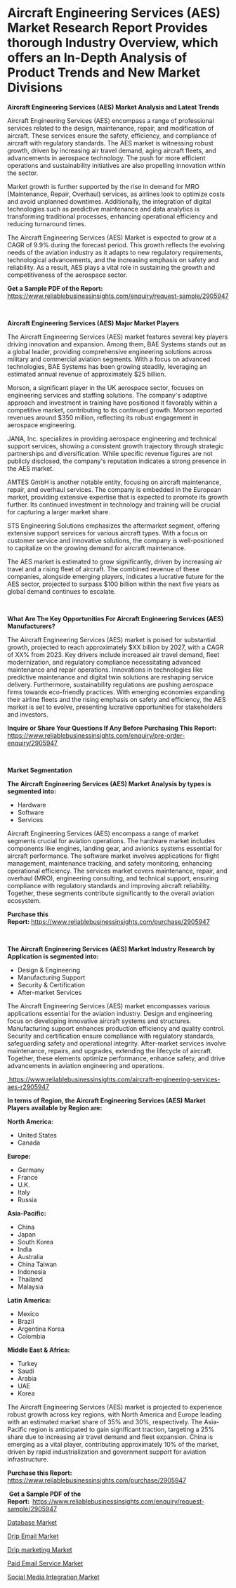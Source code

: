 <p><h1>Aircraft Engineering Services (AES) Market Research Report Provides thorough Industry Overview, which offers an In-Depth Analysis of Product Trends and New Market Divisions</h1></p><p><strong>Aircraft Engineering Services (AES) Market Analysis and Latest Trends</strong></p>
<p><p>Aircraft Engineering Services (AES) encompass a range of professional services related to the design, maintenance, repair, and modification of aircraft. These services ensure the safety, efficiency, and compliance of aircraft with regulatory standards. The AES market is witnessing robust growth, driven by increasing air travel demand, aging aircraft fleets, and advancements in aerospace technology. The push for more efficient operations and sustainability initiatives are also propelling innovation within the sector.</p><p>Market growth is further supported by the rise in demand for MRO (Maintenance, Repair, Overhaul) services, as airlines look to optimize costs and avoid unplanned downtimes. Additionally, the integration of digital technologies such as predictive maintenance and data analytics is transforming traditional processes, enhancing operational efficiency and reducing turnaround times.</p><p>The Aircraft Engineering Services (AES) Market is expected to grow at a CAGR of 9.9% during the forecast period. This growth reflects the evolving needs of the aviation industry as it adapts to new regulatory requirements, technological advancements, and the increasing emphasis on safety and reliability. As a result, AES plays a vital role in sustaining the growth and competitiveness of the aerospace sector.</p></p>
<p><strong>Get a Sample PDF of the Report:&nbsp;</strong> <a href="https://www.reliablebusinessinsights.com/enquiry/request-sample/2905947?utm_campaign=100&utm_medium=2&utm_source=Github&utm_content=ia&utm_term=12032025&utm_id=aircraft-engineering-services-aes">https://www.reliablebusinessinsights.com/enquiry/request-sample/2905947</a></p>
<p>&nbsp;</p>
<p><strong>Aircraft Engineering Services (AES) Major Market Players</strong></p>
<p><p>The Aircraft Engineering Services (AES) market features several key players driving innovation and expansion. Among them, BAE Systems stands out as a global leader, providing comprehensive engineering solutions across military and commercial aviation segments. With a focus on advanced technologies, BAE Systems has been growing steadily, leveraging an estimated annual revenue of approximately $25 billion.</p><p>Morson, a significant player in the UK aerospace sector, focuses on engineering services and staffing solutions. The company's adaptive approach and investment in training have positioned it favorably within a competitive market, contributing to its continued growth. Morson reported revenues around $350 million, reflecting its robust engagement in aerospace engineering.</p><p>JANA, Inc. specializes in providing aerospace engineering and technical support services, showing a consistent growth trajectory through strategic partnerships and diversification. While specific revenue figures are not publicly disclosed, the company's reputation indicates a strong presence in the AES market.</p><p>AMTES GmbH is another notable entity, focusing on aircraft maintenance, repair, and overhaul services. The company is embedded in the European market, providing extensive expertise that is expected to promote its growth further. Its continued investment in technology and training will be crucial for capturing a larger market share.</p><p>STS Engineering Solutions emphasizes the aftermarket segment, offering extensive support services for various aircraft types. With a focus on customer service and innovative solutions, the company is well-positioned to capitalize on the growing demand for aircraft maintenance.</p><p>The AES market is estimated to grow significantly, driven by increasing air travel and a rising fleet of aircraft. The combined revenue of these companies, alongside emerging players, indicates a lucrative future for the AES sector, projected to surpass $100 billion within the next five years as global demand continues to escalate.</p></p>
<p>&nbsp;</p>
<p><strong>What Are The Key Opportunities For Aircraft Engineering Services (AES) Manufacturers?</strong></p>
<p><p>The Aircraft Engineering Services (AES) market is poised for substantial growth, projected to reach approximately $XX billion by 2027, with a CAGR of XX% from 2023. Key drivers include increased air travel demand, fleet modernization, and regulatory compliance necessitating advanced maintenance and repair operations. Innovations in technologies like predictive maintenance and digital twin solutions are reshaping service delivery. Furthermore, sustainability regulations are pushing aerospace firms towards eco-friendly practices. With emerging economies expanding their airline fleets and the rising emphasis on safety and efficiency, the AES market is set to evolve, presenting lucrative opportunities for stakeholders and investors.</p></p>
<p><strong>Inquire or Share Your Questions If Any Before Purchasing This Report:</strong> <a href="https://www.reliablebusinessinsights.com/enquiry/pre-order-enquiry/2905947?utm_campaign=100&utm_medium=2&utm_source=Github&utm_content=ia&utm_term=12032025&utm_id=aircraft-engineering-services-aes">https://www.reliablebusinessinsights.com/enquiry/pre-order-enquiry/2905947</a></p>
<p>&nbsp;</p>
<p><strong>Market Segmentation</strong></p>
<p><strong>The Aircraft Engineering Services (AES) Market Analysis by types is segmented into:</strong></p>
<p><ul><li>Hardware</li><li>Software</li><li>Services</li></ul></p>
<p><p>Aircraft Engineering Services (AES) encompass a range of market segments crucial for aviation operations. The hardware market includes components like engines, landing gear, and avionics systems essential for aircraft performance. The software market involves applications for flight management, maintenance tracking, and safety monitoring, enhancing operational efficiency. The services market covers maintenance, repair, and overhaul (MRO), engineering consulting, and technical support, ensuring compliance with regulatory standards and improving aircraft reliability. Together, these segments contribute significantly to the overall aviation ecosystem.</p></p>
<p><strong>Purchase this Report:&nbsp;</strong><a href="https://www.reliablebusinessinsights.com/purchase/2905947?utm_campaign=100&utm_medium=2&utm_source=Github&utm_content=ia&utm_term=12032025&utm_id=aircraft-engineering-services-aes">https://www.reliablebusinessinsights.com/purchase/2905947</a></p>
<p>&nbsp;</p>
<p><strong>The Aircraft Engineering Services (AES) Market Industry Research by Application is segmented into:</strong></p>
<p><ul><li>Design & Engineering</li><li>Manufacturing Support</li><li>Security & Certification</li><li>After-market Services</li></ul></p>
<p><p>The Aircraft Engineering Services (AES) market encompasses various applications essential for the aviation industry. Design and engineering focus on developing innovative aircraft systems and structures. Manufacturing support enhances production efficiency and quality control. Security and certification ensure compliance with regulatory standards, safeguarding safety and operational integrity. After-market services involve maintenance, repairs, and upgrades, extending the lifecycle of aircraft. Together, these elements optimize performance, enhance safety, and drive advancements in aviation engineering and operations.</p></p>
<p><a href="https://www.reliablebusinessinsights.com/aircraft-engineering-services-aes-r2905947?utm_campaign=100&utm_medium=2&utm_source=Github&utm_content=ia&utm_term=12032025&utm_id=aircraft-engineering-services-aes">&nbsp;https://www.reliablebusinessinsights.com/aircraft-engineering-services-aes-r2905947</a></p>
<p><strong>In terms of Region, the Aircraft Engineering Services (AES) Market Players available by Region are:</strong></p>
<p>
    <p> <strong> North America: </strong>
        <ul>
            <li>United States</li>
            <li>Canada</li>
        </ul>
        </p> 
    <p> <strong> Europe: </strong>
        <ul>
            <li>Germany</li>
            <li>France</li>
            <li>U.K.</li>
            <li>Italy</li>
            <li>Russia</li>
        </ul>
        </p> 
    <p> <strong> Asia-Pacific: </strong>
        <ul>
            <li>China</li>
            <li>Japan</li>
            <li>South Korea</li>
            <li>India</li>
            <li>Australia</li>
            <li>China Taiwan</li>
            <li>Indonesia</li>
            <li>Thailand</li>
            <li>Malaysia</li>
        </ul>
        </p> 
    <p> <strong> Latin America: </strong>
        <ul>
            <li>Mexico</li>
            <li>Brazil</li>
            <li>Argentina Korea</li>
            <li>Colombia</li>
        </ul>
        </p> 
    <p> <strong> Middle East & Africa: </strong>
        <ul>
            <li>Turkey</li>
            <li>Saudi</li>
            <li>Arabia</li>
            <li>UAE</li>
            <li>Korea</li>
        </ul>
    </p>
    </p>
<p><p>The Aircraft Engineering Services (AES) market is projected to experience robust growth across key regions, with North America and Europe leading with an estimated market share of 35% and 30%, respectively. The Asia-Pacific region is anticipated to gain significant traction, targeting a 25% share due to increasing air travel demand and fleet expansion. China is emerging as a vital player, contributing approximately 10% of the market, driven by rapid industrialization and government support for aviation infrastructure.</p></p>
<p><strong>Purchase this Report: </strong><a href="https://www.reliablebusinessinsights.com/purchase/2905947?utm_campaign=100&utm_medium=2&utm_source=Github&utm_content=ia&utm_term=12032025&utm_id=aircraft-engineering-services-aes">https://www.reliablebusinessinsights.com/purchase/2905947</a></p>
<p>&nbsp;<strong>Get a Sample PDF of the Report:&nbsp;&nbsp;</strong><a href="https://www.reliablebusinessinsights.com/enquiry/request-sample/2905947?utm_campaign=100&utm_medium=2&utm_source=Github&utm_content=ia&utm_term=12032025&utm_id=aircraft-engineering-services-aes">https://www.reliablebusinessinsights.com/enquiry/request-sample/2905947</a></p>
<p><strong></strong></p>
<p><p><a href="https://github.com/sderolza/Market-Research-Report-List-1/blob/main/database-market.md?utm_campaign=100&utm_medium=2&utm_source=Github&utm_content=ia&utm_term=12032025&utm_id=aircraft-engineering-services-aes">Database Market</a></p><p><a href="https://github.com/ijffseandy/Market-Research-Report-List-1/blob/main/drip-email-market.md?utm_campaign=100&utm_medium=2&utm_source=Github&utm_content=ia&utm_term=12032025&utm_id=aircraft-engineering-services-aes">Drip Email Market</a></p><p><a href="https://github.com/voigttyagi/Market-Research-Report-List-1/blob/main/drip-marketing-market.md?utm_campaign=100&utm_medium=2&utm_source=Github&utm_content=ia&utm_term=12032025&utm_id=aircraft-engineering-services-aes">Drip marketing Market</a></p><p><a href="https://github.com/daphnyvashdi/Market-Research-Report-List-1/blob/main/paid-email-service-market.md?utm_campaign=100&utm_medium=2&utm_source=Github&utm_content=ia&utm_term=12032025&utm_id=aircraft-engineering-services-aes">Paid Email Service Market</a></p><p><a href="https://github.com/kolffmaris58/Market-Research-Report-List-1/blob/main/social-media-integration-market.md?utm_campaign=100&utm_medium=2&utm_source=Github&utm_content=ia&utm_term=12032025&utm_id=aircraft-engineering-services-aes">Social Media Integration Market</a></p></p>